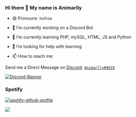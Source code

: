 ### Hi there 👋 My name is Animarlly

<!--
**Animarlly/Animarlly** is a ✨ _special_ ✨ repository because its `README.md` (this file) appears on your GitHub profile.
-->

- 😄 Pronouns: `he`/`him`

- 🔭 I’m currently working on a Discord Bot

- 🌱 I’m currently learning PHP, mySQL, HTML, JS and Python

- 🤔 I’m looking for help with learning

- 📫 How to reach me:

Send me a Direct Message on [Discord](https://discord.com): [`Animarlly#9619`](https://discord.com/users/951971985091596328)

[![Discord-Banner](https://discord.c99.nl/widget/theme-1/951971985091596328.png)](https://discord.gg/vEr96uY7GM)


### Spotify
[![spotify-github-profile](https://spotify-github-profile.vercel.app/api/view?uid=cdrmarvin&cover_image=true&theme=novatorem&bar_color=53b14f&bar_color_cover=false)](https://spotify-github-profile.vercel.app/api/view?uid=cdrmarvin&redirect=true)

<!--

- ⚡ Fun fact: ...
-->
![](https://komarev.com/ghpvc/?username=animarlly&color=blue)
